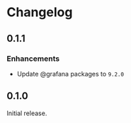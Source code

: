 # Changelog

## 0.1.1
### Enhancements

- Update @grafana packages to `9.2.0`

## 0.1.0

Initial release.
